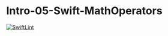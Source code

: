 # Intro-05-Swift-MathOperators
[![SwiftLint](https://github.com/ICS4U-Programming-KevinC/Intro-05-Swift-MathOperators/workflows/SwiftLint/badge.svg)](https://github.com/ICS4U-Programming-KevinC/Intro-05-Swift-MathOperators/actions) 
